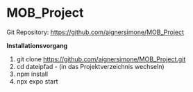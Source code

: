 # MOB_Project

Git Repository: https://github.com/aignersimone/MOB_Project

<b>Installationsvorgang</b>

1. git clone https://github.com/aignersimone/MOB_Project.git
2. cd dateipfad - (in das Projektverzeichnis wechseln)
3. npm install
4. npx expo start 